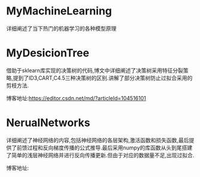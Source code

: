 # MyMachineLearning
详细阐述了当下热门的机器学习的各种模型原理



# MyDesicionTree

借助于sklearn库实现的决策树的代码,博文中详细阐述了决策树采用特征分裂策略,提到了ID3,CART,C4.5三种决策树的区别.讲解了部分决策树防止过拟合采用的剪枝方法.

博客地址:https://editor.csdn.net/md/?articleId=104516101



# NerualNetworks

详细阐述了神经网络的内容,包括神经网络的各层架构,激活函数和损失函数,最后提供了前馈过程和反向梯度传播的公式推导.最后采用numpy的库函数从头到尾搭建了简单的浅层神经网络并进行反向传播更新.但由于对应的数据量不足,出现过拟合.

博客地址: